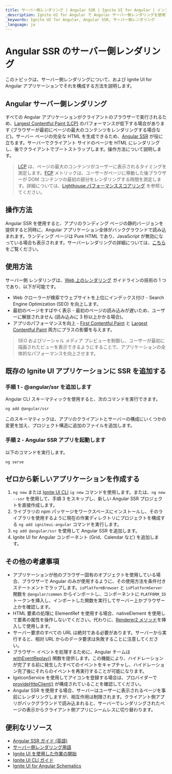 ```yaml
---
title: サーバー側レンダリング | Angular SSR | Ignite UI for Angular | インフラジスティックス
_description: Ignite UI for Angular で Angular サーバー側レンダリングを使用する方法。
_keywords: Ignite UI for Angular, Angular SSR, サーバー側レンダリング
_language: ja
---
```


# Angular SSR のサーバー側レンダリング

このトピックは、サーバー側レンダリングについて、および Ignite UI for Angular アプリケーションでそれを構成する方法を説明します。 

## Angular サーバー側レンダリング

すべての Angular アプリケーションがクライアントのブラウザーで実行されるため、[Largest Contentful Paint (LCP)](https://web.dev/articles/lcp) のパフォーマンスが低下する場合があります (ブラウザーが最初にページの最大のコンテンツをレンダリングする場合など)。サーバー ページの完全な HTML を生成できるため、[Angular SSR](https://angular.dev/guide/ssr) が役に立ちます。サーバーでクライアント サイドのページを HTML にレンダリングし、後でクライアントでブートストラップします。操作方法について説明します。

> [LCP](https://web.dev/articles/lcp) は、ページの最大のコンテンツがユーザーに表示されるタイミングを測定します。[FCP](https://web.dev/first-contentful-paint) メトリックは、ユーザーがページに移動した後ブラウザーが DOM コンテンツの最初の部分をレンダリングする時間を測定します。詳細については、[Lighthouse パフォーマンススコアリング](https://web.dev/performance-scoring) を参照してください。



## 操作方法

Angular SSR を使用すると、アプリのランディング ページの静的バージョンを提供すると同時に、Angular アプリケーション全体がバックグラウンドで読み込まれます。ランディング ページは Pure HTML であり、JavaScript が無効になっている場合も表示されます。サーバーレンダリングの詳細については、[こちら](https://developers.google.com/web/updates/2019/02/rendering-on-the-web)をご覧ください。

## 使用方法

サーバー側 レンダリングは、[Web 上のレンダリング](https://developers.google.com/web/updates/2019/02/rendering-on-the-web) ガイドラインの技術の 1 つであり、以下が可能です。
- Web クローラーが検索でウェブサイトを上位にインデックス付け - Search Engine Optimization (SEO) を向上します。
- 最初のページをすばやく表示 - 最初のページの読み込みが遅いため、ユーザーに解放されません (読み込みに 3 秒以上かかる場合)。
- アプリのパフォーマンスを向上 - [First Contentful Paint](https://web.dev/first-contentful-paint) と [Largest Contentful Paint](https://web.dev/articles/lcp) 両方にプラスの影響を与えます。 

> SEO およびソーシャル メディア プレビューを制御し、ユーザーが最初に描画されたビューを表示できるようにすることで、アプリケーションの全体的なパフォーマンスを向上させます。

## 既存の Ignite UI アプリケーションに SSR を追加する

### 手順 1 - @angular/ssr を追加します
Angular CLI スキーマティックを使用すると、次のコマンドを実行できます。

```
ng add @angular/ssr
```

このスキーマティックは、アプリのクライアントとサーバーの構成にいくつかの変更を加え、プロジェクト構造に追加のファイルを追加します。

### 手順 2 - Angular SSR アプリを起動します
以下のコマンドを実行します。

```
ng serve
```

## ゼロから新しいアプリケーションを作成する 

1. `ng new` または [Ignite UI CLI](./cli/getting-started-with-cli.md) `ig new` コマンドを使用します。または、`ng new --ssr` を使用して、手順 3 をスキップし、新しい Angular SSR プロジェクトを直接作成します。
2. ライブラリの npm パッケージをワークスペースにインストールし、そのライブラリを使用するように現在の作業ディレクトリにプロジェクトを構成する `ng add igniteui-angular` コマンドを実行します。
3. `ng add @angular/ssr` を使用して Angular SSR を追加します。
4. Ignite UI for Angular コンポーネント (Grid、Calendar など) を追加します。

## その他の考慮事項

- アプリケーションが他のブラウザー固有のオブジェクトを使用している場合、ブラウザーで Angular のみが使用するように、その使用方法を条件付きステートメントでラップします。`isPlatformBrowser` と `isPlatformServer` 関数を `@angular/common` からインポートし、コンポーネントに `PLATFORM_ID` トークンを挿入し、インポートした関数を実行してサーバー上かブラウザー上かを確認します。 
- HTML 要素の処理に ElementRef を使用する場合、nativeElement を使用して要素の属性を操作しないでください。代わりに、[Renderer2 メソッド](https://alligator.io/angular/using-renderer2)を挿入して使用します。
- サーバー要求のすべての URL は絶対である必要があります。サーバーから実行すると、相対 URL からのデータ要求は失敗することに注意してください。
- ブラウザー イベントを処理するために、Angular チームは [withEventReplay()](https://angular.dev/guide/hydration#capturing-and-replaying-events) 関数を提供します。この機能により、ハイドレーションが完了する前に発生したすべてのイベントをキャプチャし、ハイドレーション完了後にそれらのイベントを再実行することが可能になります。
- IgxIconService を使用してアイコンを登録する場合は、プロバイダーで [provideHttpClient()](https://angular.dev/api/common/http/provideHttpClient) が構成されていることを確認してください。
- Angular SSR を使用する場合、サーバーはユーザーに表示されるページを事前にレンダリングしますが、相互作用は制限されます。クライアント側アプリがバックグラウンドで読み込まれると、サーバーでレンダリングされたページの表示からクライアント側アプリにシームレスに切り替わります。

## 便利なリソース

<div class="divider--half"></div>

* [Angular SSR ガイド (英語)](https://angular.dev/guide/ssr)
* [サーバー側レンダリング用語](https://developers.google.com/web/updates/2019/02/rendering-on-the-web)
* [Ignite UI を使用した作業の開始](getting-started.md)
* [Ignite UI CLI ガイド](cli/step-by-step-guide-using-cli.md)
* [Ignite UI for Angular Schematics](cli/step-by-step-guide-using-angular-schematics.md)
